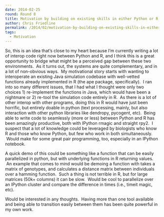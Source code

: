 ```yaml
---
date: 2014-02-25
round: Round 8
title: Motivation by building on existing skills in either Python or R, but not both
author: Chris Friedline
permalink: /2014/02/motivation-by-building-on-existing-skills-in-either-python-or-r-but-not-both/
tags:
  - Motivation
---
```

So, this is an idea that&#8217;s close to my heart because I&#8217;m currently writing a lot of interop code right now between Python and R, and I think this is a great opportunity to bridge what might be a perceived gap between these two environments.  As it turns out, the systems are quite complementary, and in a lot of non-obvious ways.  My motivational story starts with wanting to interoperate an existing Java simulation codebase with well-vetted functions already implemented in R (the ape package, specifically).  I ran into so many different issues, that I had what I thought were only two choices 1) re-implement the functions in Java, which would have been a nightmare or 2) re-tool the simulation code entirely in R.  As there is a lot of other interop with other programs, doing this in R would have just been horrific, but entirely doable in python (text processing, mainly, but also interaction with other python libraries like dendropy, pycogent, etc).  Being able to write code to seamlessly (more or less) between Python and R has been amazingly productive, both with IPython rmagic and straight rpy2.  I suspect that a lot of knowledge could be leveraged by biologists who know R and those who know Python, but few who work in both simultaneously.  Would make for some great pair programming, too, especially in an IPython notebook.

A quick demo of this could be something like a function that can be easily parallelized in python, but with underlying functions in R returning values.  An example that comes to mind would be demoing a function with takes a matrix of genotypes, and calculates a distance matrix between individuals over a hamming function.  Such a thing is not terrible in R, but for large matrices (50k+ columns) it can be slow.  Would be cool to parallelize over an IPython cluster and compare the difference in times (i.e., timeit magic, etc).

Would be interested in any thoughts.  Having more than one tool available and being able to transition easily between them has been quite powerful in my own work.
